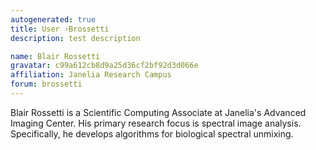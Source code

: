 ```yaml
---
autogenerated: true
title: User ›Brossetti
description: test description

name: Blair Rossetti
gravatar: c99a612cb8d9a25d36cf2bf92d3d066e
affiliation: Janelia Research Campus
forum: brossetti
---
```


Blair Rossetti is a Scientific Computing Associate at Janelia's Advanced Imaging Center. His primary research focus is spectral image analysis. Specifically, he develops algorithms for biological spectral unmixing.
